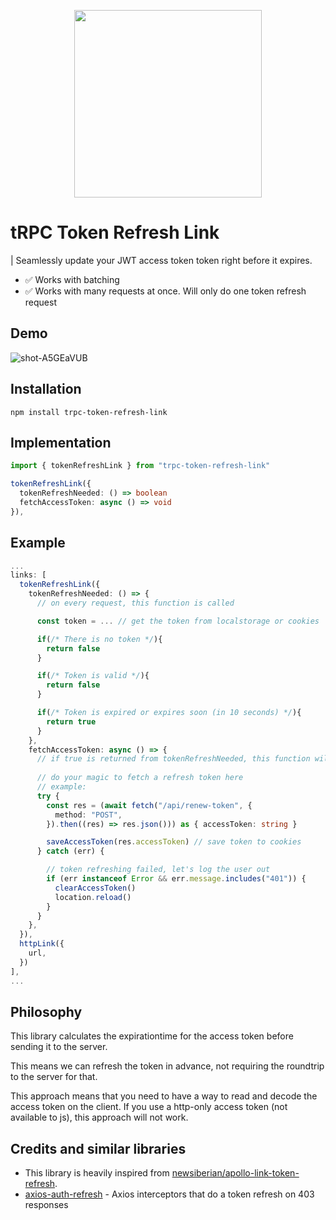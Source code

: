

<p align="center">
  <img width="300" src="https://user-images.githubusercontent.com/10865165/189316451-8f80befb-6205-49b6-8eb9-733b7a4d4bc2.jpg" />
</p>

# tRPC Token Refresh Link


| Seamlessly update your JWT access token token right before it expires.

- ✅ Works with batching
- ✅ Works with many requests at once. Will only do one token refresh request


## Demo

![shot-A5GEaVUB](https://user-images.githubusercontent.com/10865165/203061560-209a02c6-cb9c-4201-84f7-827d61914e1f.gif)


## Installation

```
npm install trpc-token-refresh-link
```

## Implementation

```ts
import { tokenRefreshLink } from "trpc-token-refresh-link"

tokenRefreshLink({
  tokenRefreshNeeded: () => boolean
  fetchAccessToken: async () => void
}),
```

## Example

```ts
...
links: [
  tokenRefreshLink({
    tokenRefreshNeeded: () => {
      // on every request, this function is called

      const token = ... // get the token from localstorage or cookies

      if(/* There is no token */){
        return false
      }

      if(/* Token is valid */){
        return false
      }

      if(/* Token is expired or expires soon (in 10 seconds) */){
        return true
      }
    },
    fetchAccessToken: async () => {
      // if true is returned from tokenRefreshNeeded, this function will be called
      
      // do your magic to fetch a refresh token here
      // example:
      try {
        const res = (await fetch("/api/renew-token", {
          method: "POST",
        }).then((res) => res.json())) as { accessToken: string }

        saveAccessToken(res.accessToken) // save token to cookies
      } catch (err) {

        // token refreshing failed, let's log the user out
        if (err instanceof Error && err.message.includes("401")) {
          clearAccessToken()
          location.reload()
        }
      }
    },
  }),
  httpLink({
    url,
  })
],
...
```

## Philosophy

This library calculates the expirationtime for the access token before sending it to the server.

This means we can refresh the token in advance, not requiring the roundtrip to the server for that.

This approach means that you need to have a way to read and decode the access token on the client. If you use a http-only access token (not available to js), this approach will not work.

## Credits and similar libraries

- This library is heavily inspired from [newsiberian/apollo-link-token-refresh](https://github.com/newsiberian/apollo-link-token-refresh).
- [axios-auth-refresh](https://github.com/Flyrell/axios-auth-refresh) - Axios interceptors that do a token refresh on 403 responses
